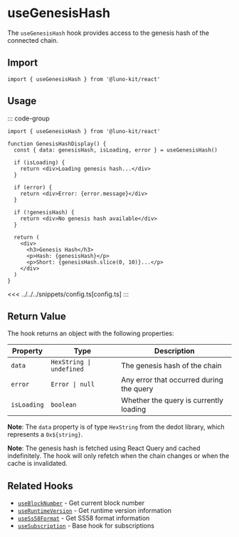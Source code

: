 # useGenesisHash

The `useGenesisHash` hook provides access to the genesis hash of the connected chain.

## Import

```tsx
import { useGenesisHash } from '@luno-kit/react'
```

## Usage

::: code-group
```tsx [index.tsx]
import { useGenesisHash } from '@luno-kit/react'

function GenesisHashDisplay() {
  const { data: genesisHash, isLoading, error } = useGenesisHash()
  
  if (isLoading) {
    return <div>Loading genesis hash...</div>
  }
  
  if (error) {
    return <div>Error: {error.message}</div>
  }
  
  if (!genesisHash) {
    return <div>No genesis hash available</div>
  }
  
  return (
    <div>
      <h3>Genesis Hash</h3>
      <p>Hash: {genesisHash}</p>
      <p>Short: {genesisHash.slice(0, 10)}...</p>
    </div>
  )
}
```
<<< ../../../snippets/config.ts[config.ts]
:::

## Return Value

The hook returns an object with the following properties:

| Property | Type | Description |
|----------|------|-------------|
| `data` | `HexString \| undefined` | The genesis hash of the chain |
| `error` | `Error \| null` | Any error that occurred during the query |
| `isLoading` | `boolean` | Whether the query is currently loading |

**Note**: The `data` property is of type `HexString` from the dedot library, which represents a `0x${string}`.

**Note**: The genesis hash is fetched using React Query and cached indefinitely. The hook will only refetch when the chain changes or when the cache is invalidated.

## Related Hooks

- [`useBlockNumber`](/hooks/data/use-block-number) - Get current block number
- [`useRuntimeVersion`](/hooks/data/use-runtime-version) - Get runtime version information
- [`useSs58Format`](/hooks/data/use-ss58-format) - Get SS58 format information
- [`useSubscription`](/hooks/data/use-subscription) - Base hook for subscriptions
